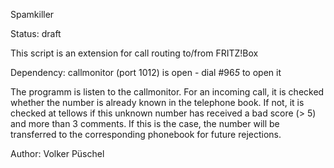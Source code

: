 Spamkiller

Status: draft

This script is an extension for call routing to/from FRITZ!Box

Dependency: callmonitor (port 1012) is open - dial #96*5* to open it

The programm is listen to the callmonitor.
For an incoming call, it is checked whether the number is already known in the telephone book.
If not, it is checked at tellows if this unknown number has received a bad score (> 5) and more than 3 comments.
If this is the case, the number will be transferred to the corresponding phonebook for future rejections.


Author: Volker Püschel
